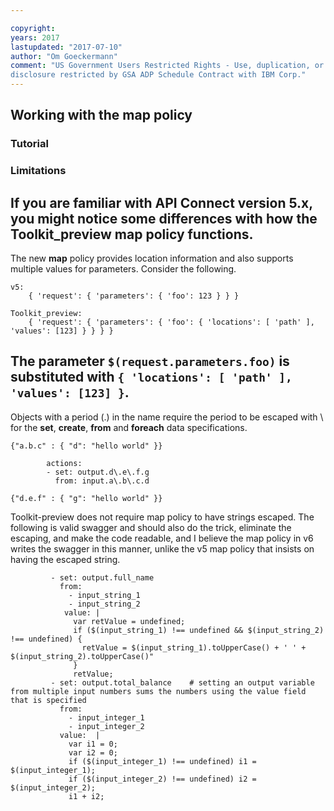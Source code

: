 ```yaml
---

copyright:
years: 2017
lastupdated: "2017-07-10"
author: "Om Goeckermann"
comment: "US Government Users Restricted Rights - Use, duplication, or
disclosure restricted by GSA ADP Schedule Contract with IBM Corp."
---
```

## Working with the map policy

### Tutorial


### Limitations

If you are familiar with API Connect version 5.x, you might notice some differences with how the Toolkit_preview **map** policy functions.
---
The new **map** policy provides location information and also supports multiple values for parameters. Consider the following.
```
v5:
    { 'request': { 'parameters': { 'foo': 123 } } }

Toolkit_preview:
    { 'request': { 'parameters': { 'foo': { 'locations': [ 'path' ], 'values': [123] } } } }
```
 The parameter `$(request.parameters.foo)` is substituted with `{ 'locations': [ 'path' ], 'values': [123] }`.
---
Objects with a period (.) in the name require the period to be escaped with \ for the **set**, **create**, **from** and **foreach** data specifications.
```
{"a.b.c" : { "d": "hello world" }}

        actions:
        - set: output.d\.e\.f.g
          from: input.a\.b\.c.d

{"d.e.f" : { "g": "hello world" }}
 ```


Toolkit-preview does not require map policy to have strings escaped. The following is valid swagger and should also do the trick, eliminate the escaping, and make the code readable, and I believe the map policy in v6 writes the swagger in this manner, unlike the v5 map policy that insists on having the escaped string.

             - set: output.full_name
               from:
                 - input_string_1
                 - input_string_2
                value: |
                  var retValue = undefined;
                  if ($(input_string_1) !== undefined && $(input_string_2) !== undefined) {
                    retValue = $(input_string_1).toUpperCase() + ' ' + $(input_string_2).toUpperCase()"
                  }
                  retValue;
             - set: output.total_balance    # setting an output variable from multiple input numbers sums the numbers using the value field that is specified
               from:
                 - input_integer_1
                 - input_integer_2
               value:  |
                 var i1 = 0;
                 var i2 = 0;
                 if ($(input_integer_1) !== undefined) i1 = $(input_integer_1);
                 if ($(input_integer_2) !== undefined) i2 = $(input_integer_2);
                 i1 + i2;

